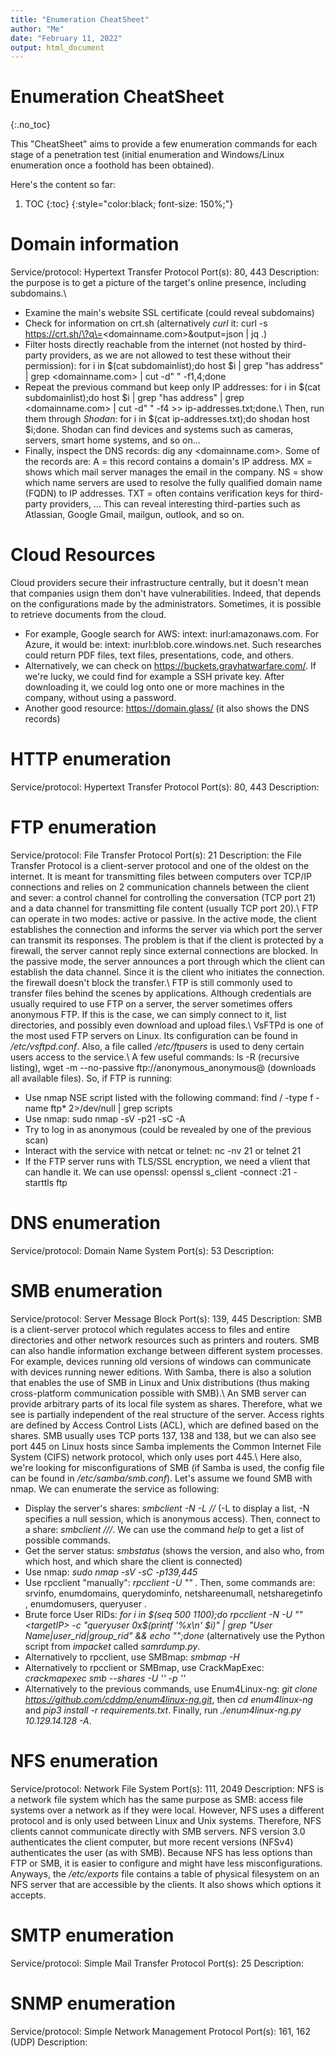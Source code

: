 ```yaml
---
title: "Enumeration CheatSheet"
author: "Me"
date: "February 11, 2022"
output: html_document
---
```


# Enumeration CheatSheet
{:.no_toc}

This "CheatSheet" aims to provide a few enumeration commands for each stage of a penetration test (initial enumeration and Windows/Linux enumeration once a foothold has been obtained). 

Here's the content so far:

1. TOC
{:toc}
{:style="color:black; font-size: 150%;"}

# Domain information
Service/protocol: Hypertext Transfer Protocol
Port(s): 80, 443
Description: the purpose is to get a picture of the target's online presence, including subdomains.\\
- Examine the main's website SSL certificate (could reveal subdomains)
- Check for information on crt.sh (alternatively *curl* it: curl -s https://crt.sh/\?q\=<domainname.com>\&output\=json | jq .)
- Filter hosts directly reachable from the internet (not hosted by third-party providers, as we are not allowed to test these without their permission): for i in $(cat subdomainlist);do host $i | grep "has address" | grep <domainname.com> | cut -d" " -f1,4;done
- Repeat the previous command but keep only IP addresses: for i in $(cat subdomainlist);do host $i | grep "has address" | grep <domainname.com> | cut -d" " -f4 >> ip-addresses.txt;done.\\
Then, run them through *Shodan*: for i in $(cat ip-addresses.txt);do shodan host $i;done. Shodan can find devices and systems such as cameras, servers, smart home systems, and so on...
- Finally, inspect the DNS records: dig any <domainname.com>. Some of the records are: A = this record contains a domain's IP address. MX = shows which mail server manages the email in the company. NS = show which name servers are used to resolve the fully qualified domain name (FQDN) to IP addresses. TXT = often contains verification keys for third-party providers, ... This can reveal interesting third-parties such as Atlassian, Google Gmail, mailgun, outlook, and so on.

# Cloud Resources
Cloud providers secure their infrastructure centrally, but it doesn't mean that companies usign them don't have vulnerabilities. Indeed, that depends on  the configurations made by the administrators. Sometimes, it is possible to retrieve documents from the cloud. 
- For example, Google search for AWS: intext:<company name> inurl:amazonaws.com. For Azure, it would be: intext:<company name> inurl:blob.core.windows.net. Such researches could return PDF files, text files, presentations, code, and others. 
- Alternatively, we can check on https://buckets.grayhatwarfare.com/. If we're lucky, we could find for example a SSH private key. After downloading it, we could log onto one or more machines in the company, without using a password.
- Another good resource: https://domain.glass/ (it also shows the DNS records)

# HTTP enumeration
Service/protocol: Hypertext Transfer Protocol
Port(s): 80, 443
Description:

# FTP enumeration
Service/protocol: File Transfer Protocol
Port(s): 21
Description: the File Transfer Protocol is a client-server protocol and one of the oldest on the internet. It is meant for transmitting files between computers over TCP/IP connections and relies on 2 communication channels between the client and sever: a control channel for controlling the conversation (TCP port 21) and a data channel for transmitting file content (usually TCP port 20).\\
FTP can operate in two modes: active or passive. In the active mode, the client establishes the connection and informs the server via which port the server can transmit its responses. The problem is that if the client is protected by a firewall, the server cannot reply since external connections are blocked. In the passive mode, the server announces a port through which the client can establish the data channel. Since it is the client who initiates the connection. the firewall doesn't block the transfer.\\
FTP is still commonly used to transfer files behind the scenes by applications. Although credentials are usually required to use FTP on a server, the server sometimes offers anonymous FTP. If this is the case, we can simply connect to it, list directories, and possibly even download and upload files.\\
VsFTPd is one of the most used FTP servers on Linux. Its configuration can be found in */etc/vsftpd.conf*. Also, a file called */etc/ftpusers* is used to deny certain users access to the service.\\
A few useful commands: ls -R (recursive listing), wget -m --no-passive ftp://anonymous_anonymous@<targetIP> (downloads all available files). So, if FTP is running:
- Use nmap NSE script listed with the following command: find / -type f -name ftp* 2>/dev/null | grep scripts
- Use nmap: sudo nmap -sV -p21 -sC -A <targetIP>
- Try to log in as anonymous (could be revealed by one of the previous scan)
- Interact with the service with netcat or telnet: nc -nv <targetIP> 21 or telnet <targetIP> 21
- If the FTP server runs with TLS/SSL encryption, we need a vlient that can handle it. We can use openssl: openssl s_client -connect <targetIP>:21 -starttls ftp

# DNS enumeration
Service/protocol: Domain Name System
Port(s): 53
Description:

# SMB enumeration
Service/protocol: Server Message Block
Port(s): 139, 445
Description: SMB is a client-server protocol which regulates access to files and entire directories and other network resources such as printers and routers. SMB can also handle information exchange between different system processes. For example, devices running old versions of windows can communicate with devices running newer editions. With Samba, there is also a solution that enables the use of SMB in Linux and Unix distributions (thus making cross-platform communication possible with SMB).\\
An SMB server can provide arbitrary parts of its local file system as shares. Therefore, what we see is partially independent of the real structure of the server. Access rights are defined by Access Control Lists (ACL), which are defined based on the shares. SMB usually uses TCP ports 137, 138 and 138, but we can also see port 445 on Linux hosts since Samba implements the Common Internet File System (CIFS) network protocol, which only uses port 445.\\
Here also, we're looking for misconfigurations of SMB (if Samba is used, the config file can be found in */etc/samba/smb.conf*). Let's assume we found SMB with nmap. We can enumerate the service as following:
- Display the server's shares: *smbclient -N -L //<targetIP>* (-L to display a list, -N specifies a null session, which is anonymous access). Then, connect to a share: *smbclient //<targetIP>/<sharename>*. We can use the command *help* to get a list of possible commands.
- Get the server status: *smbstatus* (shows the version, and also who, from which host, and which share the client is connected)
- Use nmap: *sudo nmap <targetIP> -sV -sC -p139,445*
- Use rpcclient "manually": *rpcclient -U "" <targetIP>*. Then, some commands are: srvinfo, enumdomains, querydominfo, netshareenumall, netsharegetinfo <sharename>, enumdomusers, queryuser <RID>.
- Brute force User RIDs: *for i in $(seq 500 1100);do rpcclient -N -U "" <targetIP> -c "queryuser 0x$(printf '%x\n' $i)" | grep "User Name\|user_rid\|group_rid" && echo "";done* (alternatively use the Python script from *impacket* called *samrdump.py*.
- Alternatively to rpcclient, use SMBmap: *smbmap -H <targetIP>*
- Alternatively to rpcclient or SMBmap, use CrackMapExec: *crackmapexec smb <targetIP> --shares -U '' -p ''*
- Alternatively to the previous commands, use Enum4Linux-ng: *git clone https://github.com/cddmp/enum4linux-ng.git*, then *cd enum4linux-ng* and *pip3 install -r requirements.txt*. Finally, run *./enum4linux-ng.py 10.129.14.128 -A*.

# NFS enumeration
Service/protocol: Network File System
Port(s): 111, 2049
Description: NFS is a network file system which has the same purpose as SMB: access file systems over a network as if they were local. However, NFS uses a different protocol and is only used between Linux and Unix systems. Therefore, NFS clients cannot communicate directly with SMB servers. NFS version 3.0 authenticates the client computer, but more recent versions (NFSv4) authenticates the user (as with SMB). Because NFS has less options than FTP or SMB, it is easier to configure and might have less misconfigurations. Anyways, the */etc/exports* file contains a table of physical filesystem on an NFS server that are accessible by the clients. It also shows which options it accepts.

# SMTP enumeration
Service/protocol: Simple Mail Transfer Protocol
Port(s): 25
Description:

# SNMP enumeration
Service/protocol: Simple Network Management Protocol
Port(s): 161, 162 (UDP)
Description:


